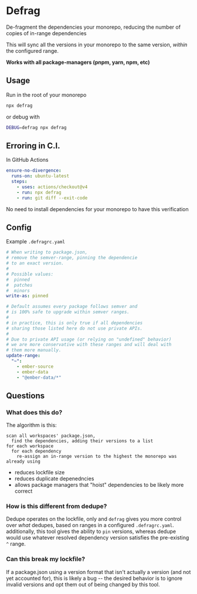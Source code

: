 # Defrag

De-fragment the dependencies your monorepo, reducing the number of copies of in-range dependencies 

This will sync all the versions in your monorepo to the same version, _within_ the configured range.

**Works with all package-managers (pnpm, yarn, npm, etc)**

## Usage

Run in the root of your monorepo

```bash
npx defrag
```

or debug with

```bash
DEBUG=defrag npx defrag
```

## Erroring in C.I.

In GitHub Actions

```yaml
ensure-no-divergence:
  runs-on: ubuntu-latest
  steps:
    - uses: actions/checkout@v4
    - run: npx defrag
    - run: git diff --exit-code
```

No need to install dependencies for your monorepo to have this verification

## Config

Example `.defragrc.yaml`

```yaml
# When writing to package.json,
# remove the semver-range, pinning the dependencie
# to an exact version.
#
# Possible values:
#  pinned
#  patches
#  minors
write-as: pinned

# Default assumes every package follows semver and
# is 100% safe to upgrade within semver ranges.
#
# in practice, this is only true if all dependencies
# sharing those listed here do not use private APIs.
#
# Due to private API usage (or relying on "undefined" behavior)
# we are more conservative with these ranges and will deal with
# them more manually.
update-range:
  "~":
    - ember-source
    - ember-data
    - "@ember-data/*"
```

## Questions

### What does this do?

The algorithm is this:
```
scan all workspaces' package.json,
  find the dependencies, adding their versions to a list
for each workspace
  for each dependency
    re-assign an in-range version to the highest the monorepo was already using
```
- reduces lockfile size
- reduces duplicate depenedncies
- allows package managers that "hoist" dependencies to be likely more correct

### How is this different from dedupe?

Dedupe operates on the lockfile, only and `defrag` gives you more control over _what_ dedupes, based on ranges in a configured `.defragrc.yaml`.
additionally, this tool gives the ability to `pin` versions, whereas dedupe would use whatever resolved dependency version satisfies the pre-existing `^` range.

### Can this break my lockfile? 

If a package.json using a version format that isn't actually a version (and not yet accounted for), this is likely a bug -- the desired behavior is to ignore invalid versions and opt them out of being changed by this tool.

